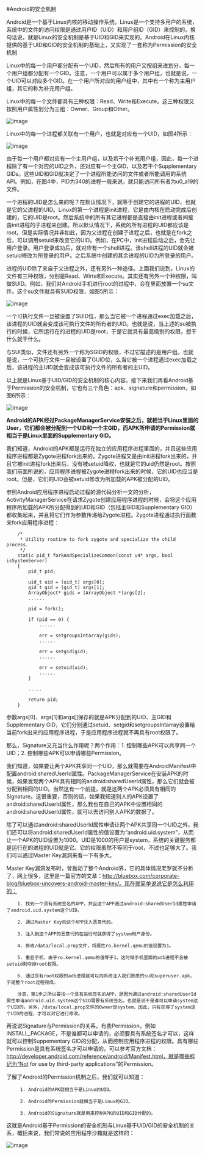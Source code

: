 #Android的安全机制


Android是一个基于Linux内核的移动操作系统。Linux是一个支持多用户的系统，系统中的文件的访问权限是通过用户ID（UID）和用户组ID（GID）来控制的。换句话说，就是Linux的安全机制是基于UID和GID来实现的。Android在Linux内核提供的基于UID和GID的安全机制的基础上，又实现了一套称为Permission的安全机制


Linux中的每一个用户都分配有一个UID，然后所有的用户又按组来进划分，每一个用户组都分配有一个GID。注意，一个用户可以属于多个用户组，也就是说，一个UID可以对应多个GID。在一个用户所对应的用户组中，其中有一个称为主用户组，其它的称为补充用户组。

Linux中的每一个文件都具有三种权限：Read、Write和Execute。这三种权限又按照用户属性划分为三组：Owner、Group和Other。

![image](20131206015728875.png)


 Linux中的每一个进程都关联有一个用户，也就是对应有一个UID，如图4所示：

![image](20131206020233109.png)


由于每一个用户都对应有一个主用户组，以及若干个补充用户组，因此，每一个进程除了有一个对应的UID之外，还对应有一个主GID，以及若干个Supplementary GIDs。这些UID和GID就决定了一个进程所能访问的文件或者所能调用的系统API。例如，在图4中，PID为340的进程一般来说，就只能访问所有者为u0_a19的文件。


一个进程的UID是怎么来的呢？在默认情况下，就等于创建它的进程的UID，也就是它的父进程的UID。Linux的第一个进程是init进程，它是由内核在启动完成后创建的，它的UID是root。然后系统中的所有其它进程都是直接由init进程或者间接由init进程的子进程来创建。所以默认情况下，系统的所有进程的UID都应该是root。但是实际情况并非如此，因为父进程在创建子进程之后，也就是在fork之后，可以调用setuid来改变它的UID。例如，在PC中，init进程启动之后，会先让用户登录。用户登录成功后，就对应有一个shell进程。该shell进程的UID就会被setuid修改为所登录的用户。之后系统中创建的其余进程的UID为所登录的用户。

进程的UID除了来自于父进程之外，还有另外一种途径。上面我们说到，Linux的文件有三种权限，分别是Read、Wirte和Execute。其实还有另外一个种权限，叫做SUID。例如，我们对Android手机进行root的过程中，会在里面放置一个su文件。这个su文件就具有SUID权限，如图5所示：

![image](20131206023005500.png)


一个可执行文件一旦被设置了SUID位，那么当它被一个进程通过exec加载之后，该进程的UID就会变成该可执行文件的所有者的UID。也就是说，当上述的su被执行的时候，它所运行在的进程的UID是root，于是它就具有最高级别的权限，想干什么就干什么。

与SUI类似，文件还有另外一个称为SGID的权限，不过它描述的是用户组。也就是说，一个可执行文件一旦被设置了GUID位，么当它被一个进程通过exec加载之后，该进程的主UID就会变成该可执行文件的所有者的主UID。

以上就是Linux基于UID/GID的安全机制的核心内容。接下来我们再看Android基于Permission的安全机制，它也有三个角色：apk、signature和permission，如图6所示：



![image](20131206030224296.png)

**Android的APK经过PackageManagerService安装之后，就相当于Linux里面的User，它们都会被分配到一个UID和一个主GID，而APK所申请的Permission就相当于是Linux里面的Supplementary GID。**



我们知道，Android的APK都是运行在独立的应用程序进程里面的，并且这些应用程序进程都是Zygote进程fork出来的。Zygote进程又是由init进程fork出来的，并且它被init进程fork出来后，没有被setuid降权，也就是它的uid仍然是root。按照我们前面所说的，应用程序进程被Zygote进程fork出来的时候，它的UID也应当是root。但是，它们的UID会被setuid修改为所加载的APK被分配的UID。

参照Android应用程序进程启动过程的源代码分析一文的分析，ActivityManagerService在请求Zygote创建应用程序进程的时候，会将这个应用程序所加载的APK所分配得到的UID和GID（包括主GID和Supplementary GID）都收集起来，并且将它们作为参数传递给Zygote进程。Zygote进程通过执行函数来fork应用程序进程：


        /*
         * Utility routine to fork zygote and specialize the child process.
         */  
        static pid_t forkAndSpecializeCommon(const u4* args, bool isSystemServer)  
        {     
            pid_t pid;  

            uid_t uid = (uid_t) args[0];  
            gid_t gid = (gid_t) args[1];  
            ArrayObject* gids = (ArrayObject *)args[2];  
            ......  

            pid = fork();  

            if (pid == 0) {  
                ......  

                err = setgroupsIntarray(gids);  
                ......  

                err = setgid(gid);  
                ......  

                err = setuid(uid);  
                ......  
            }     

            .....  

            return pid;  
        }  


参数args[0]、args[1]和args[]保存的就是APK分配到的UID、主GID和Supplementary GID，它们分别通过setuid、setgid和setgroupsIntarray设置给当前fork出来的应用程序进程，于是应用程序进程就不再具有root权限了。

那么，Signature又充当什么作用呢？两个作用：1. 控制哪些APK可以共享同一个UID；2. 控制哪些APK可以申请哪些Permission。

我们知道，如果要让两个APK共享同一个UID，那么就需要在AndroidManifest中配置android:sharedUserId属性。PackageManagerService在安装APK的时候，如果发现两个APK具有相同的android:sharedUserId属性，那么它们就会被分配到相同的UID。当然这有一个前提，就是这两个APK必须具有相同的Signature。这很重要，否则的话，如果我知道别人的APK设置了android:sharedUserId属性，那么我也在自己的APK中设置相同的android:sharedUserId属性，就可以去访问别人APK的数据了。

除了可以通过android:sharedUserId属性申请让两个APK共享同一个UID之外，我们还可以将android:sharedUserId属性的值设置为“android.uid.system”，从而让一个APK的UID设置为1000。UID是1000的用户是system，系统的关键服务都是运行在的进程的UID就是它。它的权限虽然不等同于root，不过也足够大了。我们可以通过Master Key漏洞来看一下有多大。   



Master Key漏洞发布时，曾轰动了整个Android界，它的具体情况老罗就不分析了，网上很多，这里是一篇官方的文章：http://bluebox.com/corporate-blog/bluebox-uncovers-android-master-key/。现在就简单说说它是怎么利用的：

        1. 找到一个具有系统签名的APP，并且这个APP通过android:sharedUserId属性申请了android.uid.system这个UID。

        2. 通过Master Key向这个APP注入恶意代码。

        3. 注入到这个APP的恶意代码在运行时就获得了system用户身份。

        4. 修改/data/local.prop文件，将属性ro.kernel.qemu的值设置为1。

        5. 重启手机，由于ro.kernel.qemu的值等于1，这时候手机里面的adb进程不会被setuid剥夺掉root权限。

        6. 通过具有root权限的adb进程就可以向系统注入我们熟悉的su和superuser.apk，于是整个root过程完成。

        注意，第1步之所以要找一个具有系统签名的APP，是因为通过android:sharedUserId属性申请android.uid.system这个UID需要有系统签名，也就是说不是谁可以申请system这个UID的。另外，/data/local.prop文件的Owner是system，因此，只有获得了system这个UID的进程，才可以对它进行修改。


再说说Signature与Permission的关系。有些Permission，例如INSTALL_PACKAGE，不是谁都可以申请的，必须要具有系统签名才可以，这样就可以控制Suppementary GID的分配，从而控制应用程序进程的权限。具有哪些Permission是具有系统签名才可以申请的，可以参考官方文档：http://developer.android.com/reference/android/Manifest.html，就是哪些标记为“Not for use by third-party applications”的Permission。

了解了Android的Permission机制之后，我们就可以知道：

         1. Android的APK就相当于是Linux的UID。

         2. Android的Permission就相当于是Linux的GID。

         3. Android的Signature就是用来控制APK的UID和GID分配的。

这就是Android基于Permission的安全机制与Linux基于UID/GID的安全机制的关系，概括来说，我们常说的应用程序沙箱就是这样的：

![image](20131208094139890.png)
